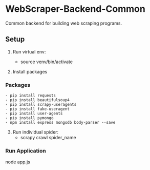 # WebScraper-Backend-Common
Common backend for building web scraping programs.

## Setup

1. Run virtual env:
    - source venv/bin/activate

2. Install packages

### Packages
    - pip install requests
    - pip install beautifulsoup4
    - pip install scrapy-useragents
    - pip install fake-useragent
    - pip install user-agents
    - pip install pymongo
    - npm install express mongodb body-parser --save

3. Run individual spider:
    - scrapy crawl spider_name

### Run Application
node app.js